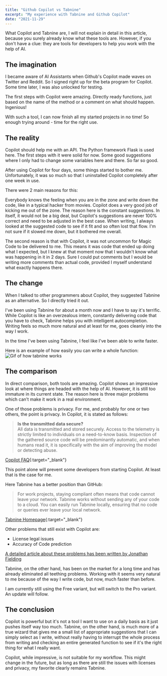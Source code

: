 ```yaml
---
title: "Github Copilot vs Tabnine"
excerpt: "My experience with Tabnine and Github Copilot"
date: "2021-11-29"
---
```


What Copilot and Tabnine are, I will not explain in detail in this article, because you surely already know what these tools are. However, if you don't have a clue: they are tools for developers to help you work with the help of AI.

## The imagination

I became aware of AI Assistants when Github's Copilot made waves on Twitter and Reddit. So I signed right up for the beta program for Copilot. Some time later, I was also unlocked for testing.

The first steps with Copilot were amazing. Directly ready functions, just based on the name of the method or a comment on what should happen. Ingenious!

With such a tool, I can now finish all my started projects in no time! So enough trying around - time for the right use.

## The reality

Copilot should help me with an API. The Python framework Flask is used here. The first steps with it were solid for now. Some good suggestions where I only had to change some variables here and there. So far so good.

After using Copilot for four days, some things started to bother me. Unfortunately, it was so much so that I uninstalled Copilot completely after one week in use.

There were 2 main reasons for this:

Everybody knows the feeling when you are in the zone and write down the code, like in a typical hacker from movies. Copilot does a very good job of kicking me out of the zone. The reason here is the constant suggestions. In itself, it would not be a big deal, but Copilot's suggestions are never 100% correct and need to be adjusted in the best case. When writing, I always looked at the suggested code to see if it fit and so often lost that flow. I'm not sure if it slowed me down, but it bothered me overall.

The second reason is that with Copilot, it was not uncommon for Magic Code to be delivered to me. This means it was code that ended up doing what I expected, but I knew at that moment now that I wouldn't know what was happening in it in 2 days. Sure I could put comments but I would be writing more comments than actual code, provided I myself understand what exactly happens there.

## The change

When I talked to other programmers about Copilot, they suggested Tabnine as an alternative. So I directly tried it out.

I've been using Tabnine for about a month now and I have to say it's terrific. While Copilot is like an overzealous intern, constantly delivering code that you have to check, Tabnine helps you with intelligent autocompletion. Writing feels so much more natural and at least for me, goes cleanly into the way I work.

In the time I've been using Tabnine, I feel like I've been able to write faster.

Here is an example of how easily you can write a whole function:  
![Gif of how tabnine works](/assets/blog/tabnine_vs_copilot/tabnine_in_action.gif "Tabnine in Action")

## The comparison

In direct comparison, both tools are amazing. Copilot shows an impressive look at where things are headed with the help of AI. However, it is still too immature in its current state. The reason here is three major problems which can’t make it work in a real environment.

One of those problems is privacy. For me, and probably for one or two others, the point is privacy. In Copilot, it is stated as follows:

> **Is the transmitted data secure?**  
> All data is transmitted and stored securely. Access to the telemetry is strictly limited to individuals on a need-to-know basis. Inspection of the gathered source code will be predominantly automatic, and when humans read it, it is specifically with the aim of improving the model or detecting abuse.

[Copilot FAQ](https://copilot.github.com/#faq-is-the-transmitted-data-secure){:target="\_blank"}

This point alone will prevent some developers from starting Copilot. At least that is the case for me.

Here Tabnine has a better position than GitHub:

> For work projects, staying compliant often means that code cannot leave your network. Tabnine works without sending any of your code to a cloud. You can easily run Tabnine locally, ensuring that no code or queries ever leave your local network.

[Tabnine Homepage](https://www.tabnine.com){:target="\_blank"}

Other problems that still exist with Copilot are:

- License legal issues
- Accuracy of Code prediction

[A detailed article about these problems has been written by Jonathan Fielding](https://javascript.plainenglish.io/why-i-disagree-with-github-copilot-naysayers-62a43cce6329)

Tabnine, on the other hand, has been on the market for a long time and has already eliminated all teething problems. Working with it seems very natural to me because of the way I write code, but now, much faster than before.

I am currently still using the Free variant, but will switch to the Pro variant. An update will follow.

## The conclusion

Copilot is powerful but it's not a tool I want to use on a daily basis as it just pushes itself way too much. Tabnine, on the other hand, is much more of a true wizard that gives me a small list of appropriate suggestions that I can simply select as I write, without really having to interrupt the whole process from writing and checking an entire generated function to see if it's the right thing for what I really want.

Copilot, while impressive, is not suitable for my workflow. This might change in the future, but as long as there are still the issues with licenses and privacy, my favorite clearly remains Tabnine.
